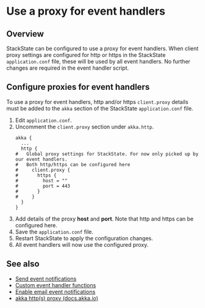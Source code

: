 # Use a proxy for event handlers

## Overview

StackState can be configured to use a proxy for event handlers. When client proxy settings are configured for http or https in the StackState `application.conf` file, these will be used by all event handlers. No further changes are required in the event handler script.

## Configure proxies for event handlers

To use a proxy for event handlers, http and/or https `client.proxy` details must be added to the `akka` section of the StackState `application.conf` file.

1. Edit `application.conf`.
2. Uncomment the `client.proxy` section under `akka.http`. 
    ```
    akka {
      ...
      http {
    #   Global proxy settings for StackState. For now only picked up by our event handlers.
    #   Both http/https can be configured here
    #     client.proxy {
    #       https {
    #         host = ""
    #         port = 443
    #       }
    #     }
      }
    }
    ```
3. Add details of the proxy **host** and **port**. Note that http and https can be configured here.
4. Save the `application.conf` file.
5. Restart StackState to apply the configuration changes.
6. All event handlers will now use the configured proxy.


## See also

- [Send event notifications](/use/health-state-and-event-notifications/send-event-notifications.md)
- [Custom event handler functions](/develop/developer-guides/custom-functions/event-handler-functions.md)
- [Enable email event notifications](/configure/topology/configure-email-event-notifications.md)
- [akka http\(s\) proxy \(docs.akka.io\)](https://doc.akka.io/docs/akka-http/current/client-side/client-transport.html#http-s-proxy)